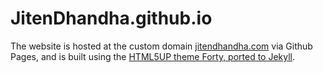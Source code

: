 # JitenDhandha.github.io
The website is hosted at the custom domain [jitendhandha.com](https://jitendhandha.com/) via Github Pages, and is built using the [HTML5UP theme Forty, ported to Jekyll](https://github.com/andrewbanchich/forty-jekyll-theme).
